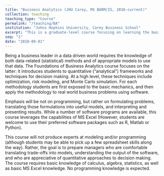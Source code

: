 ```yaml
---
title: "Business Analytics (JHU Carey, MS BARM/IS, 2018-current)"
collection: teaching
teaching_type: "Course"
permalink: "/teaching/BA"
institution: "Johns Hopkins University, Carey Business School"
excerpt: "This is a graduate-level course focusing on learning the basics of analytics (predictive, prescriptive) and applying those methods to real-world problems. The course is taught mainly using R and Excel"
seq: "2"
date: "2018-09-01"
---
```


Being a business leader in a data driven world requires the knowledge of both data-related (statistical) methods and of appropriate models to use that data. The Foundations of Business Analytics course focuses on the latter: it introduces students to quantitative (“analytical”) frameworks and techniques for decision making. At a high level, these techniques include optimization, risk modeling, and Monte Carlo simulation. For each methodology students are first exposed to the basic mechanics, and then apply the methodology to real world business problems using software. 

Emphasis will be not on programming, but rather on formulating problems, translating those formulations into useful models, and interpreting and presenting results. While a number of software programs are available, this course leverages the capabilities of MS Excel (However, students are welcome to use their preferred software packages such as R, Matlab or Python). 

This course will not produce experts at modeling and/or programming (although students may be able to pick up a few spreadsheet skills along the way). Rather, the goal is to prepare managers who are comfortable translating trade-offs into models, understanding the output of the software, and who are appreciative of quantitative approaches to decision making. The course requires basic knowledge of calculus, algebra, statistics, as well as basic MS Excel knowledge. No programming knowledge is expected. 

